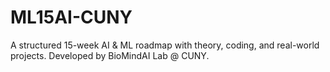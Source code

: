 # ML15AI-CUNY
A structured 15-week AI &amp; ML roadmap with theory, coding, and real-world projects. Developed by BioMindAI Lab @ CUNY.
